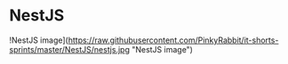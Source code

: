# NestJS

!NestJS image](https://raw.githubusercontent.com/PinkyRabbit/it-shorts-sprints/master/NestJS/nestjs.jpg "NestJS image")